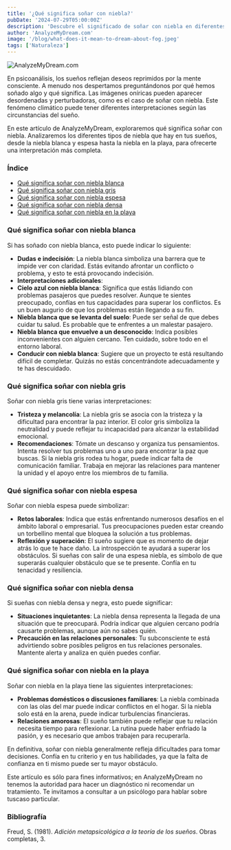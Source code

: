 ```yaml
---
title: '¿Qué significa soñar con niebla?'
pubDate: '2024-07-29T05:00:00Z'
description: 'Descubre el significado de soñar con niebla en diferentes contextos, desde niebla blanca hasta niebla en la playa.'
author: 'AnalyzeMyDream.com'
image: '/blog/what-does-it-mean-to-dream-about-fog.jpeg'
tags: ['Naturaleza']
---
```


![AnalyzeMyDream.com](/blog/what-does-it-mean-to-dream-about-fog.jpeg)

En psicoanálisis, los sueños reflejan deseos reprimidos por la mente consciente. A menudo nos despertamos preguntándonos por qué hemos soñado algo y qué significa. Las imágenes oníricas pueden aparecer desordenadas y perturbadoras, como es el caso de soñar con niebla. Este fenómeno climático puede tener diferentes interpretaciones según las circunstancias del sueño.

En este artículo de AnalyzeMyDream, exploraremos qué significa soñar con niebla. Analizaremos los diferentes tipos de niebla que hay en tus sueños, desde la niebla blanca y espesa hasta la niebla en la playa, para ofrecerte una interpretación más completa.

### Índice

- [Qué significa soñar con niebla blanca](#que-significa-soñar-con-niebla-blanca)
- [Qué significa soñar con niebla gris](#que-significa-soñar-con-niebla-gris)
- [Qué significa soñar con niebla espesa](#que-significa-soñar-con-niebla-espesa)
- [Qué significa soñar con niebla densa](#que-significa-soñar-con-niebla-densa)
- [Qué significa soñar con niebla en la playa](#que-significa-soñar-con-niebla-en-la-playa)

### Qué significa soñar con niebla blanca

Si has soñado con niebla blanca, esto puede indicar lo siguiente:

- **Dudas e indecisión**: La niebla blanca simboliza una barrera que te impide ver con claridad. Estás evitando afrontar un conflicto o problema, y ​​esto te está provocando indecisión.
- **Interpretaciones adicionales**:
- **Cielo azul con niebla blanca**: Significa que estás lidiando con problemas pasajeros que puedes resolver. Aunque te sientes preocupado, confías en tus capacidades para superar los conflictos. Es un buen augurio de que los problemas están llegando a su fin.
- **Niebla blanca que se levanta del suelo**: Puede ser señal de que debes cuidar tu salud. Es probable que te enfrentes a un malestar pasajero.
- **Niebla blanca que envuelve a un desconocido**: Indica posibles inconvenientes con alguien cercano. Ten cuidado, sobre todo en el entorno laboral.
- **Conducir con niebla blanca**: Sugiere que un proyecto te está resultando difícil de completar. Quizás no estás concentrándote adecuadamente y te has descuidado.

### Qué significa soñar con niebla gris

Soñar con niebla gris tiene varias interpretaciones:

- **Tristeza y melancolía**: La niebla gris se asocia con la tristeza y la dificultad para encontrar la paz interior. El color gris simboliza la neutralidad y puede reflejar tu incapacidad para alcanzar la estabilidad emocional.
- **Recomendaciones**: Tómate un descanso y organiza tus pensamientos. Intenta resolver tus problemas uno a uno para encontrar la paz que buscas. Si la niebla gris rodea tu hogar, puede indicar falta de comunicación familiar. Trabaja en mejorar las relaciones para mantener la unidad y el apoyo entre los miembros de tu familia.

### Qué significa soñar con niebla espesa

Soñar con niebla espesa puede simbolizar:

- **Retos laborales**: Indica que estás enfrentando numerosos desafíos en el ámbito laboral o empresarial. Tus preocupaciones pueden estar creando un torbellino mental que bloquea la solución a tus problemas.
- **Reflexión y superación**: El sueño sugiere que es momento de dejar atrás lo que te hace daño. La introspección te ayudará a superar los obstáculos. Si sueñas con salir de una espesa niebla, es símbolo de que superarás cualquier obstáculo que se te presente. Confía en tu tenacidad y resiliencia.

### Qué significa soñar con niebla densa

Si sueñas con niebla densa y negra, esto puede significar:

- **Situaciones inquietantes**: La niebla densa representa la llegada de una situación que te preocupará. Podría indicar que alguien cercano podría causarte problemas, aunque aún no sabes quién.
- **Precaución en las relaciones personales**: Tu subconsciente te está advirtiendo sobre posibles peligros en tus relaciones personales. Mantente alerta y analiza en quién puedes confiar.

### Qué significa soñar con niebla en la playa

Soñar con niebla en la playa tiene las siguientes interpretaciones:

- **Problemas domésticos o discusiones familiares**: La niebla combinada con las olas del mar puede indicar conflictos en el hogar. Si la niebla solo está en la arena, puede indicar turbulencias financieras.
- **Relaciones amorosas**: El sueño también puede reflejar que tu relación necesita tiempo para reflexionar. La rutina puede haber enfriado la pasión, y es necesario que ambos trabajen para recuperarla. 

En definitiva, soñar con niebla generalmente refleja dificultades para tomar decisiones. Confía en tu criterio y en tus habilidades, ya que la falta de confianza en ti mismo puede ser tu mayor obstáculo. 

Este artículo es sólo para fines informativos; en AnalyzeMyDream no tenemos la autoridad para hacer un diagnóstico ni recomendar un tratamiento. Te invitamos a consultar a un psicólogo para hablar sobre tuscaso particular.

### Bibliografía

Freud, S. (1981). *Adición metapsicológica a la teoría de los sueños*. Obras completas, 3.